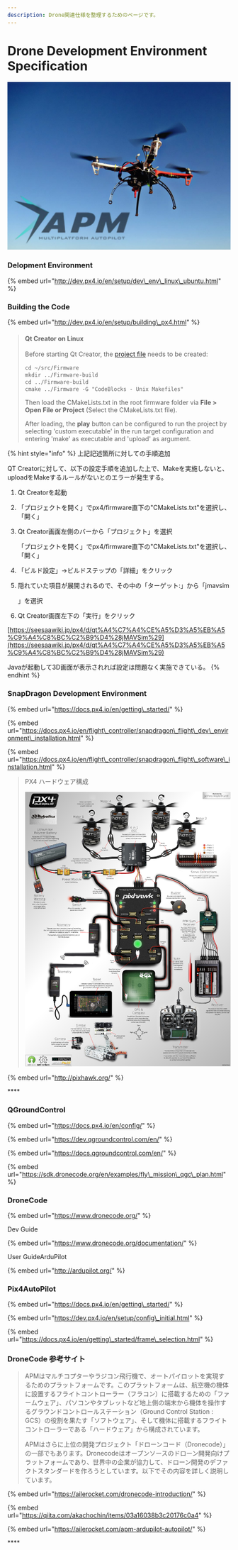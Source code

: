 ```yaml
---
description: Drone関連仕様を整理するためのページです。
---
```


# Drone Development Environment Specification

![APM&#x30D7;&#x30ED;&#x30B8;&#x30A7;&#x30AF;&#x30C8;](.gitbook/assets/apm_ardupilot_mega-1024x768.jpg)

### **Delopment Environment**

{% embed url="http://dev.px4.io/en/setup/dev\_env\_linux\_ubuntu.html" %}

### Building the Code

{% embed url="http://dev.px4.io/en/setup/building\_px4.html" %}

> #### Qt Creator on Linux <a id="qt-creator-on-linux"></a>
>
> Before starting Qt Creator, the [project file](https://cmake.org/Wiki/CMake_Generator_Specific_Information#Code::Blocks_Generator) needs to be created:
>
> ```text
> cd ~/src/Firmware
> mkdir ../Firmware-build
> cd ../Firmware-build
> cmake ../Firmware -G "CodeBlocks - Unix Makefiles"
> ```
>
> Then load the CMakeLists.txt in the root firmware folder via **File &gt; Open File or Project** \(Select the CMakeLists.txt file\).
>
> After loading, the **play** button can be configured to run the project by selecting 'custom executable' in the run target configuration and entering 'make' as executable and 'upload' as argument.

{% hint style="info" %}
上記記述箇所に対しての手順追加

QT Creatorに対して、以下の設定手順を追加した上で、Makeを実施しないと、uploadをMakeするルールがないとのエラーが発生する。

1. Qt Creatorを起動
2. 「プロジェクトを開く」でpx4/firmware直下の"CMakeLists.txt"を選択し、「開く」
3. Qt Creator画面左側のバーから「プロジェクト」を選択

   「プロジェクトを開く」でpx4/firmware直下の"CMakeLists.txt"を選択し、「開く」

4. 「ビルド設定」→ビルドステップの「詳細」をクリック
5. 隠れていた項目が展開されるので、その中の「ターゲット:」から「jmavsim

   」を選択

6. Qt Creator画面左下の「実行」をクリック

[https://seesaawiki.jp/px4/d/qt%A4%C7%A4%CE%A5%D3%A5%EB%A5%C9%A4%C8%BC%C2%B9%D4%28jMAVSim%29](https://seesaawiki.jp/px4/d/qt%A4%C7%A4%CE%A5%D3%A5%EB%A5%C9%A4%C8%BC%C2%B9%D4%28jMAVSim%29)



Javaが起動して3D画面が表示されれば設定は問題なく実施できている。
{% endhint %}





### **SnapDragon Development Environment**

{% embed url="https://docs.px4.io/en/getting\_started/" %}

{% embed url="https://docs.px4.io/en/flight\_controller/snapdragon\_flight\_dev\_environment\_installation.html" %}

{% embed url="https://docs.px4.io/en/flight\_controller/snapdragon\_flight\_software\_installation.html" %}

> PX4 ハードウェア構成
>
> ![](.gitbook/assets/pixhawk_infographic2.jpg)

{% embed url="http://pixhawk.org/" %}

\*\*\*\*

### **QGroundControl**

{% embed url="https://docs.px4.io/en/config/" %}

{% embed url="https://dev.qgroundcontrol.com/en/" %}

{% embed url="https://docs.qgroundcontrol.com/en/" %}

{% embed url="https://sdk.dronecode.org/en/examples/fly\_mission\_qgc\_plan.html" %}

### **DroneCode**

{% embed url="https://www.dronecode.org/" %}

Dev Guide

{% embed url="https://www.dronecode.org/documentation/" %}

User GuideArduPilot

{% embed url="http://ardupilot.org/" %}



### **Pix4AutoPilot**

{% embed url="https://docs.px4.io/en/getting\_started/" %}

{% embed url="https://dev.px4.io/en/setup/config\_initial.html" %}

{% embed url="https://docs.px4.io/en/getting\_started/frame\_selection.html" %}



### **DroneCode 参考サイト**

> APMはマルチコプターやラジコン飛行機で、オートパイロットを実現するためのプラットフォームです。このプラットフォームは、航空機の機体に設置するフライトコントローラー（フラコン）に搭載するための「ファームウェア」、パソコンやタブレットなど地上側の端末から機体を操作するグラウンドコントロールステーション（Ground Control Station : GCS）の役割を果たす「ソフトウェア」、そして機体に搭載するフライトコントローラーである「ハードウェア」から構成されています。
>
> APMはさらに上位の開発プロジェクト「ドローンコード（Dronecode）」の一部でもあります。Dronecodeはオープンソースのドローン開発向けプラットフォームであり、世界中の企業が協力して、ドローン開発のデファクトスタンダードを作ろうとしています。以下でその内容を詳しく説明しています。

{% embed url="https://ailerocket.com/dronecode-introduction/" %}

{% embed url="https://qiita.com/akachochin/items/03a16038b3c20176c0a4" %}

{% embed url="https://ailerocket.com/apm-ardupilot-autopilot/" %}

\*\*\*\*



